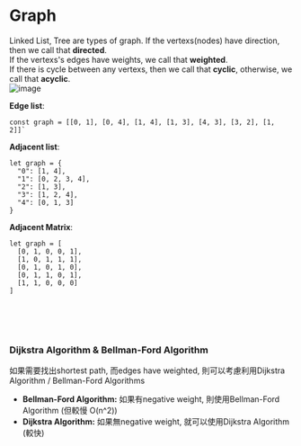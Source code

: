 # Graph

Linked List, Tree are types of graph. 
If the vertexs(nodes) have direction, then we call that <b>directed</b>. <br>
If the vertexs's edges have weights, we call that <b>weighted</b>. <br>
If there is cycle between any vertexs, then we call that <b>cyclic</b>, otherwise, we call that <b>acyclic</b>. <br> 
![image](https://user-images.githubusercontent.com/74874696/154835589-ac300e28-cdc4-486c-8777-c635fa477d3c.png)

<b>Edge list</b>:
```
const graph = [[0, 1], [0, 4], [1, 4], [1, 3], [4, 3], [3, 2], [1, 2]]`
```

<b>Adjacent list</b>:
```
let graph = {
  "0": [1, 4],
  "1": [0, 2, 3, 4],
  "2": [1, 3],
  "3": [1, 2, 4],
  "4": [0, 1, 3]
}
```

<b>Adjacent Matrix</b>:
```
let graph = [
  [0, 1, 0, 0, 1],
  [1, 0, 1, 1, 1],
  [0, 1, 0, 1, 0],
  [0, 1, 1, 0, 1],
  [1, 1, 0, 0, 0]
]
```

<br><br><br>

### Dijkstra Algorithm & Bellman-Ford Algorithm

如果需要找出shortest path, 而edges have weighted, 則可以考慮利用Dijkstra Algorithm / Bellman-Ford Algorithms

* <b>Bellman-Ford Algorithm:</b> 如果有negative weight, 則使用Bellman-Ford Algorithm  (但較慢 O(n^2))
* <b>Dijkstra Algorithm:</b> 如果無negative weight, 就可以使用Dijkstra Algorithm (較快)
